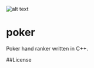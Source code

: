 ![alt text](http://donnemartin.com/wp-content/uploads/2014/10/poker_cover.jpg)

poker
============

Poker hand ranker written in C++.

##License

 